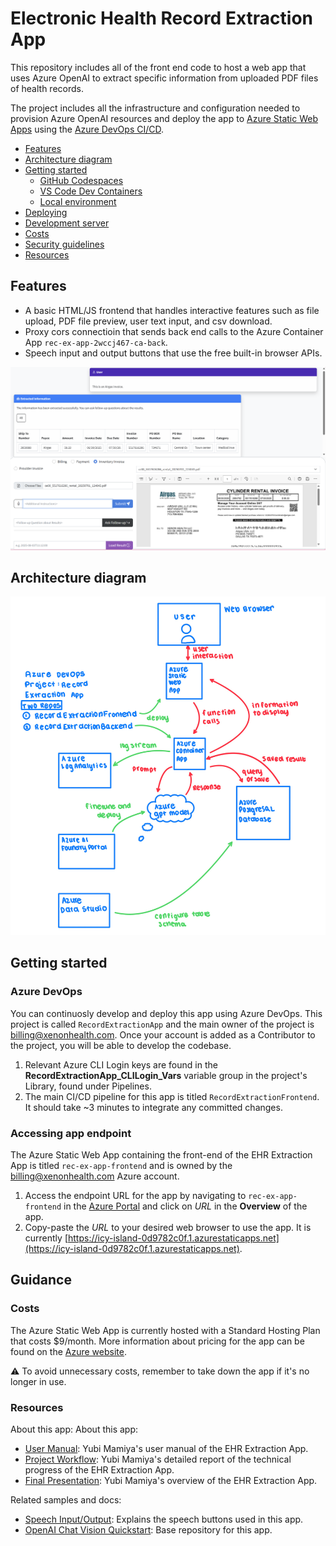 <!--
---
name: Electronic Health Record Extraction App Frontend
description: An app that renders the frontend for an Azure Container App that uses Azure OpenAI to extract specific information from uploaded PDF files of health records.
languages:
- python
- javascript
- bicep
- azdeveloper
products:
- azure-openai
- azure
- azure-container-apps
page_type: sample
urlFragment: openai-chat-vision-quickstart
---
-->
# Electronic Health Record Extraction App

This repository includes all of the front end code to host a web app that uses Azure OpenAI to extract specific information from uploaded PDF files of health records.

The project includes all the infrastructure and configuration needed to provision Azure OpenAI resources and deploy the app to [Azure Static Web Apps](https://learn.microsoft.com/en-us/azure/static-web-apps/overview) using the [Azure DevOps CI/CD](https://azure.microsoft.com/en-us/products/devops/?msockid=15120cad72a26ff73d2e1aa573606e57).

* [Features](#features)
* [Architecture diagram](#architecture-diagram)
* [Getting started](#getting-started)
  * [GitHub Codespaces](#github-codespaces)
  * [VS Code Dev Containers](#vs-code-dev-containers)
  * [Local environment](#local-environment)
* [Deploying](#deploying)
* [Development server](#development-server)
* [Costs](#costs)
* [Security guidelines](#security-guidelines)
* [Resources](#resources)

## Features

* A basic HTML/JS frontend that handles interactive features such as file upload, PDF file preview, user text input, and csv download.
* Proxy cors connectioin that sends back end calls to the Azure Container App `rec-ex-app-2wccj467-ca-back`.
* Speech input and output buttons that use the free built-in browser APIs.

![Screenshot of the EHR Extraction app](docs/EHRapp_frontend_img.png)

## Architecture diagram

![Architecture diagram: Azure Static Web App, Azure Container App inside Container Apps Environment, connected to Container Registry with Container, connected to Managed Identity for Azure OpenAI](docs/architecture_diagram.jpeg)

## Getting started


### Azure DevOps

You can continuosly develop and deploy this app using Azure DevOps. This project is called `RecordExtractionApp` and the main owner of the project is [billing@xenonhealth.com](billing@xenonhealth.com). Once your account is added as a Contributor to the project, you will be able to develop the codebase.
1. Relevant Azure CLI Login keys are found in the **RecordExtractionApp_CLILogin_Vars** variable group in the project's Library, found under Pipelines.
2. The main CI/CD pipeline for this app is titled `RecordExtractionFrontend`. It should take ~3 minutes to integrate any committed changes.

### Accessing app endpoint

The Azure Static Web App containing the front-end of the EHR Extraction App is titled `rec-ex-app-frontend` and is owned by the [billing@xenonhealth.com](billing@xenonhealth.com) Azure account.
1. Access the endpoint URL for the app by navigating to `rec-ex-app-frontend` in the [Azure Portal](https://portal.azure.com/signin/index/) and click on *URL* in the **Overview** of the app.
2. Copy-paste the *URL* to your desired web browser to use the app. It is currently [https://icy-island-0d9782c0f.1.azurestaticapps.net](https://icy-island-0d9782c0f.1.azurestaticapps.net).


## Guidance

### Costs

The Azure Static Web App is currently hosted with a Standard Hosting Plan that costs $9/month. More information about pricing for the app can be found on the [Azure website](https://azure.microsoft.com/en-us/pricing/details/app-service/static/?msockid=15120cad72a26ff73d2e1aa573606e57).

⚠️ To avoid unnecessary costs, remember to take down the app if it's no longer in use.

### Resources

About this app:
About this app:
* [User Manual](https://docs.google.com/document/d/17vpTEgW7pZxo4fvFnLWOS700H28p9FfkcPLRyhukga0/edit?usp=sharing): Yubi Mamiya's user manual of the EHR Extraction App.
* [Project Workflow](https://docs.google.com/presentation/d/19f-rZHBwsyk8X2XxWWtSCqYNQyF4mWQxXxgLeIR0-X4/edit?usp=sharing): Yubi Mamiya's detailed report of the technical progress of the EHR Extraction App.
* [Final Presentation](https://docs.google.com/presentation/d/1DdVqYQX41UTfBu8wFK52KoqnCogkOGU-sNT-AFmFXcE/edit?usp=sharing): Yubi Mamiya's overview of the EHR Extraction App.

 Related samples and docs:
* [Speech Input/Output](https://blog.pamelafox.org/2024/12/add-browser-speech-inputoutput-to-your.html): Explains the speech buttons used in this app.
* [OpenAI Chat Vision Quickstart](https://github.com/Azure-Samples/openai-chat-vision-quickstart): Base repository for this app.